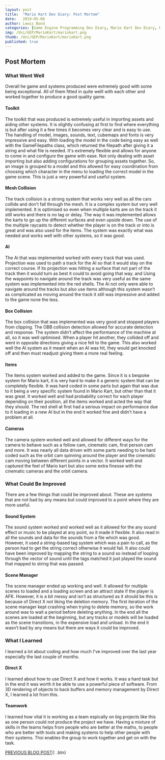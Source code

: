 ```yaml
---
layout: post
title:  "Mario Kart Dev Diary: Post Mortem"
date:   2019-05-08
author: Lewis Bond
categories: [Game Engine Programming Dev Diary, Mario Kart Dev Diary, Post Mortem]
img: /Uni/GEP/MarioKart/mariokart.png
thumb: /Uni/GEP/MarioKart/marioKart.png
published: true
---
```

<!--more-->

## Post Mortem

### What Went Well
Overall he game and systems produced were extremely good with some being exceptional. All of them fitted in quite welll with each other and worked together to produce a good quality game.

#### Toolkit

The toolkit that was produced is extremely useful in importing assets and aiding other systems. It is slightly confusing at first to find where everything is but after using it a few times it becomes very clear and is easy to use. The handling of model, images, sounds, text, cubemaps and fonts is very impressive and easy. With loading the model in the code being easy as well with the GameFilepaths class, which returned the filepath after giving it a string and what file is needed. It's extremely flexible and allows for anyone to come in and configure the game with ease. Not only dealing with asset importing but also adding configurations for grouping assets together. So, an image is grouped to a model and this allowed for easy coordination from choosing which character in the menu to loading the correct model in the game scene. This is just a very powerful and useful system.

#### Mesh Collision
The track collision is a strong system that works very well as all the cars collide and don’t fall through the mesh. It is a complex system but very well implemented. It is optimised so even when multiple karts are on the track it still works and there is no lag or delay. The way it was implemented allows the karts to go up the different surfaces and even upside down. The use of the multiple raycasts to detect whether the player is on the track or into is great and was also used for the items. The system was exactly what was needed and works well with other systems, so it was good.  

#### AI
The Ai that was implemented worked with every track that was used. Projection was used to path a track for the AI so that it would stay on the correct course. If its projection was hitting a surface that not part of the track then it would turn as best it could to avoid going that way. and Using the waypoints to navigate around the track was very useful as the same system was implemented into the red shells. The Ai not only were able to navigate around the tracks but also use items although this system wasn’t as complicated as moving around the track it still was impressive and added to the game none the less. 

#### Box Collision
The box collision that was implemented was very good and stopped players from clipping. The OBB collision detection allowed for accurate detection and response. The system didn’t affect the performance of the machine at all, so it was well optimised. When a player hit another, they collided off and went in opposite directions giving a nice fell to the game. This also worked well the AI system as it meant when an AI was hit, they would get knocked off and then must readjust giving them a more real feeling.

#### Items
The items system worked and added to the game. Since it is s bespoke system for Mario kart, it is very hard to make it a generic system that can be completely flexible. It was hard coded in some parts but again that was due to it being a very specific system found in Mario Kart, but other than that it was great. It worked well and had probability correct for each player depending on their position, all the items worked and acted the way that they should. The red shell at first had a serious impact on performance due to it loading in a new AI but in the end it worked fine and didn’t have a problem at all.

#### Cameras
The camera system worked well and allowed for different ways for the camera to behave such as a follow cam, cinematic cam, first person cam and more. It was nearly all data driven with some parts needing to be hard coded such as the orbit cam spinning around the player and the cinematic cam moving between different points in a vector. It worked well and captured the feel of Mario kart but also some extra finesse with the cinematic cameras and the orbit camera.

### What Could Be Improved
There are a few things that could be improved about. These are systems that are not bad by any means but could improved to a point where they are more useful.

#### Sound System
The sound system worked and worked well as it allowed for the any sound effect or music to be played at any point, so it made it flexible. It also read in all the sounds and data for the sounds from a file which was good. However, it used a string-based tag system which was a pain to call, as the person had to get the string correct otherwise it would fail. It also could have been improved by mapping the string to a sound so instead of looping through the vector of sound until the tags matched it just played the sound that mapped to string that was passed. 

#### Scene Manager
The scene manager ended up working and well. It allowed for multiple scenes to loaded and a loading screen and an attract state if the player is AFK. However, it is a bit messy and isn’t as structured as it should be this is because of Direct X not liking the deletion memory. The first iteration of the scene manager kept crashing when trying to delete memory, so the work around was to wait a period before deleting anything. In the end all the scenes are loaded at the beginning, but any tracks or models will be loaded as the scene transitions, in the expensive load and unload. In the end it wasn’t bad by any means but there are ways it could be improved. 


### What I Learned
I learned a lot about coding and how much I've improved over the last year especially the last couple of months.

#### Direct X
I learned about how to use Direct X and how it works. It was a hard task but in the end it was worth it be able to use a powerful piece of software. From 3D rendering of objects to back buffers and memory management by Direct X, I learned a lot from this.

#### Teamwork
I learned how vital it is working as a team espically on big projects like this as one person could not produce the project we have. Having a mixture of skills in the teams helps from people who are better at the maths, to people who are better with tools and making systems to help other people with their systems. Thsi enables the group to work together and get on with the task. 


[PREVIOUS BLOG POST](https://lbondi7.github.io/game%20engine%20programming%20dev%20diary/mario%20kart%20dev%20diary/gep-mariokart-8){: .btn}

